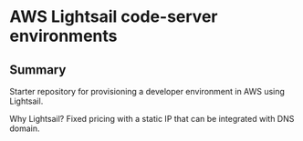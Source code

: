 # AWS Lightsail code-server environments

## Summary

Starter repository for provisioning a developer environment in AWS using Lightsail.

Why Lightsail? Fixed pricing with a static IP that can be integrated with DNS domain.
